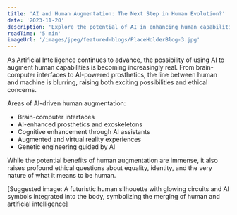 ```yaml
---
title: 'AI and Human Augmentation: The Next Step in Human Evolution?'
date: '2023-11-20'
description: 'Explore the potential of AI in enhancing human capabilities and the ethical considerations it raises.'
readTime: '5 min'
imageUrl: '/images/jpeg/featured-blogs/PlaceHolderBlog-3.jpg'
---
```


As Artificial Intelligence continues to advance, the possibility of using AI to augment human capabilities is becoming increasingly real. From brain-computer interfaces to AI-powered prosthetics, the line between human and machine is blurring, raising both exciting possibilities and ethical concerns.

Areas of AI-driven human augmentation:

- Brain-computer interfaces
- AI-enhanced prosthetics and exoskeletons
- Cognitive enhancement through AI assistants
- Augmented and virtual reality experiences
- Genetic engineering guided by AI

While the potential benefits of human augmentation are immense, it also raises profound ethical questions about equality, identity, and the very nature of what it means to be human.

[Suggested image: A futuristic human silhouette with glowing circuits and AI symbols integrated into the body, symbolizing the merging of human and artificial intelligence]
